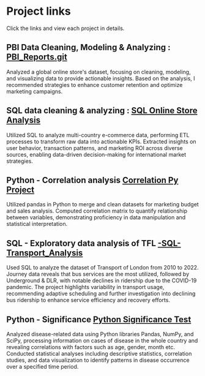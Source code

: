 # Project links
Click the links and view each project in details.

## PBI Data Cleaning, Modeling & Analyzing : [PBI_Reports.git](https://github.com/KloNdou/PBI-Reports-Clients-.git)
Analyzed a global online store's dataset, focusing on cleaning, modeling, and visualizing data to provide actionable insights. 
Based on the analysis, I recommended strategies to enhance customer retention and optimize marketing campaigns.

## SQL data cleaning & analyzing : [SQL Online Store Analysis](https://github.com/KloNdou/SQL-Online-Store-Analysis)
Utilized SQL to analyze multi-country e-commerce data, performing ETL processes to transform raw data into actionable KPIs.
Extracted insights on user behavior, transaction patterns, and marketing ROI across diverse sources, enabling data-driven decision-making for international market strategies.

## Python - Correlation analysis [Correlation Py Project](https://github.com/KloNdou/Correlation-Py-Project)
Utilized pandas in Python to merge and clean datasets for marketing budget and sales analysis. 
Computed correlation matrix to quantify relationship between variables, demonstrating proficiency in data manipulation and statistical interpretation.

## SQL - Exploratory data analysis of TFL [-SQL-Transport_Analysis](https://github.com/KloNdou/-SQL-Transport_Analysis.git)
Used SQL to analyze the dataset of Transport of London from 2010 to 2022. Journey data reveals that bus services are the most utilized, followed by Underground & DLR, with notable declines in ridership due to the COVID-19 pandemic. The project highlights variability in transport usage, recommending adaptive scheduling and further investigation into declining bus ridership to enhance service efficiency and recovery efforts.


## Python - Significance [Python Significance Test](https://github.com/KloNdou/Python_Significance_test_)
Analyzed disease-related data using Python libraries Pandas, NumPy, and SciPy, processing information on cases of disease in the whole country and revealing correlations with factors such as age, gender, month etc.
Conducted statistical analyses including descriptive statistics, correlation studies, and data visualization to identify patterns in disease occurrence over a specified time period.
